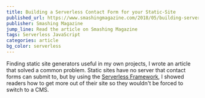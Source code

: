 ```yaml
---
title: Building a Serverless Contact Form for your Static-Site
published_url: https://www.smashingmagazine.com/2018/05/building-serverless-contact-form-static-website/
publisher: Smashing Magazine
jump_line: Read the article on Smashing Magazine
tags: Serverless JavaScript
categories: article
bg_color: serverless
---
```


Finding static site generators useful in my own projects, I wrote an article that solved a common problem. Static sites have no server that contact forms can submit to, but by using the <a href="https://serverless.com" target="_blank">Serverless Framework</a>, I showed readers how to get more out of their site so they wouldn't be forced to switch to a CMS.
